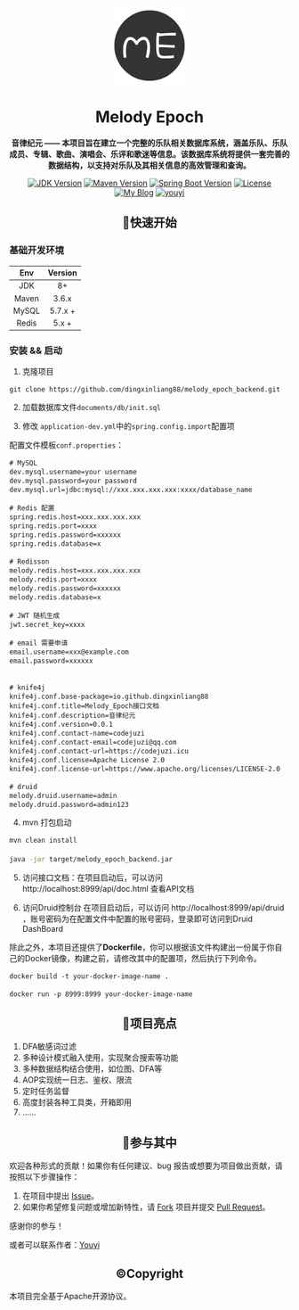 <p align="center">
    <img src=./documents/assets/me.png width=138  alt="quick"/>
</p>



<h1 align='center'>Melody Epoch</h1>

<p align="center">
    <strong>
        音律纪元 —— 本项目旨在建立一个完整的乐队相关数据库系统，涵盖乐队、乐队成员、专辑、歌曲、演唱会、乐评和歌迷等信息。该数据库系统将提供一套完善的数据结构，以支持对乐队及其相关信息的高效管理和查询。
    </strong>
</p>

<p align="center">
  <a href="https://www.oracle.com/java/technologies/javase-jdk8-downloads.html"><img src="https://img.shields.io/badge/JDK-8+-orange.svg" alt="JDK Version"></a>
  <a href="https://maven.apache.org/"><img src="https://img.shields.io/badge/Maven-3.8.3-blue.svg" alt="Maven Version"></a>
  <a href="https://spring.io/projects/spring-boot"><img src="https://img.shields.io/badge/Spring%20Boot-2.7.x-green.svg" alt="Spring Boot Version"></a>
  <a href="http://www.apache.org/licenses/"><img alt="License" src="https://raster.shields.io/badge/license-Apache-yellow.svg"/></a>  
  <a href="https://codejuzi.icu/"><img src="https://img.shields.io/badge/Blog-codejuzi.icu-yellowgreen.svg" alt="My Blog"></a>
  <a href="https://github.com/dingxinliang88/"><img src="https://img.shields.io/badge/Author-youyi-blue.svg" alt="youyi"></a>
</p>

<h2 align='center'>🏁快速开始</h2>

### 基础开发环境

|  Env  | Version |
| :---: | :-----: |
|  JDK  |   8+    |
| Maven |  3.6.x  |
| MySQL | 5.7.x + |
| Redis |  5.x +  |

### 安装 && 启动

1. 克隆项目

  ```shell
  git clone https://github.com/dingxinliang88/melody_epoch_backend.git
  ```

2. 加载数据库文件`documents/db/init.sql`

3. 修改 `application-dev.yml`中的`spring.config.import`配置项

  配置文件模板`conf.properties`：

  ```properties
  # MySQL
  dev.mysql.username=your username
  dev.mysql.password=your password
  dev.mysql.url=jdbc:mysql://xxx.xxx.xxx.xxx:xxxx/database_name
  
  # Redis 配置
  spring.redis.host=xxx.xxx.xxx.xxx
  spring.redis.port=xxxx
  spring.redis.password=xxxxxx
  spring.redis.database=x
  
  # Redisson
  melody.redis.host=xxx.xxx.xxx.xxx
  melody.redis.port=xxxx
  melody.redis.password=xxxxxx
  melody.redis.database=x
  
  # JWT 随机生成
  jwt.secret_key=xxxx
  
  # email 需要申请
  email.username=xxx@example.com
  email.password=xxxxxx
  
  
  # knife4j
  knife4j.conf.base-package=io.github.dingxinliang88
  knife4j.conf.title=Melody_Epoch接口文档
  knife4j.conf.description=音律纪元
  knife4j.conf.version=0.0.1
  knife4j.conf.contact-name=codejuzi
  knife4j.conf.contact-email=codejuzi@qq.com
  knife4j.conf.contact-url=https://codejuzi.icu
  knife4j.conf.license=Apache License 2.0
  knife4j.conf.license-url=https://www.apache.org/licenses/LICENSE-2.0
  
  # druid
  melody.druid.username=admin
  melody.druid.password=admin123
  ```

4. mvn 打包启动

  ```bash
  mvn clean install
  
  java -jar target/melody_epoch_backend.jar
  ```

5. 访问接口文档：在项目启动后，可以访问 http://localhost:8999/api/doc.html 查看API文档

6. 访问Druid控制台
  在项目启动后，可以访问 http://localhost:8999/api/druid ，账号密码为在配置文件中配置的账号密码，登录即可访问到Druid DashBoard

除此之外，本项目还提供了**Dockerfile**，你可以根据该文件构建出一份属于你自己的Docker镜像，构建之前，请修改其中的配置项，然后执行下列命令。

```shell
docker build -t your-docker-image-name .

docker run -p 8999:8999 your-docker-image-name
```

<h2 align='center'>👀项目亮点</h2>

1. DFA敏感词过滤
2. 多种设计模式融入使用，实现聚合搜索等功能
3. 多种数据结构结合使用，如位图、DFA等
4. AOP实现统一日志、鉴权、限流
5. 定时任务监督
6. 高度封装各种工具类，开箱即用
7. ......

<h2 align='center'>📌参与其中</h2>

欢迎各种形式的贡献！如果你有任何建议、bug 报告或想要为项目做出贡献，请按照以下步骤操作：

1. 在项目中提出 [Issue](https://github.com/dingxinliang88/melody_epoch_backend/issues)。
2. 如果你希望修复问题或增加新特性，请 [Fork](https://github.com/dingxinliang88/melody_epoch_backend/fork) 项目并提交 [Pull Request](https://github.com/dingxinliang88/melody_epoch_backend/pulls)。

感谢你的参与！

或者可以联系作者：[Youyi](codejuzi@163.com)

<h2 align='center'>©️Copyright</h2>

本项目完全基于Apache开源协议。

